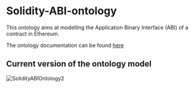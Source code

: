 # Solidity-ABI-ontology

This ontology aims at modelling the Application Binary Interface (ABI) of a contract in Ethereum.

The ontology documentation can be found [here](https://w3id.org/def/SolidityABI)

## Current version of the ontology model

![SolidityABIOntology2](https://github.com/oeg-upm/Solidity-ABI-ontology/blob/main/SolidityABIOntology2.png)

